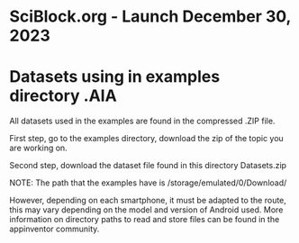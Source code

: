 # SciBlock.org - Launch December 30, 2023
# Datasets using in examples directory .AIA

All datasets used in the examples are found in the compressed .ZIP file.

First step, go to the examples directory, download the zip of the topic you are working on.

Second step, download the dataset file found in this directory Datasets.zip

NOTE: The path that the examples have is /storage/emulated/0/Download/

However, depending on each smartphone, it must be adapted to the route, this may vary depending on the model and version of Android used. More information on directory paths to read and store files can be found in the appinventor community.
